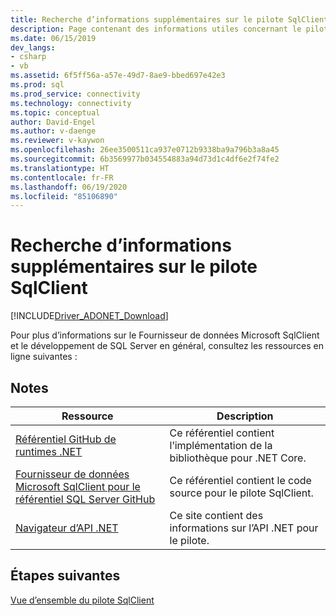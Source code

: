 ```yaml
---
title: Recherche d’informations supplémentaires sur le pilote SqlClient
description: Page contenant des informations utiles concernant le pilote.
ms.date: 06/15/2019
dev_langs:
- csharp
- vb
ms.assetid: 6f5ff56a-a57e-49d7-8ae9-bbed697e42e3
ms.prod: sql
ms.prod_service: connectivity
ms.technology: connectivity
ms.topic: conceptual
author: David-Engel
ms.author: v-daenge
ms.reviewer: v-kaywon
ms.openlocfilehash: 26ee3500511ca937e0712b9338ba9a796b3a8a45
ms.sourcegitcommit: 6b3569977b034554883a94d73d1c4df6e2f74fe2
ms.translationtype: HT
ms.contentlocale: fr-FR
ms.lasthandoff: 06/19/2020
ms.locfileid: "85106890"
---
```

# <a name="finding-additional-sqlclient-driver-information"></a>Recherche d’informations supplémentaires sur le pilote SqlClient

[!INCLUDE[Driver_ADONET_Download](../../includes/driver_adonet_download.md)]

Pour plus d’informations sur le Fournisseur de données Microsoft SqlClient et le développement de SQL Server en général, consultez les ressources en ligne suivantes :

## <a name="remarks"></a>Notes  
  
|Ressource|Description|  
|--------------|-----------------|  
|[Référentiel GitHub de runtimes .NET](https://github.com/dotnet/runtime)|Ce référentiel contient l’implémentation de la bibliothèque pour .NET Core.|
|[Fournisseur de données Microsoft SqlClient pour le référentiel SQL Server GitHub](https://github.com/dotnet/SqlClient)|Ce référentiel contient le code source pour le pilote SqlClient.|  
|[Navigateur d’API .NET](https://docs.microsoft.com/dotnet/api/)|Ce site contient des informations sur l’API .NET pour le pilote.|  
  
## <a name="next-steps"></a>Étapes suivantes
 [Vue d’ensemble du pilote SqlClient](overview-sqlclient-driver.md)  
